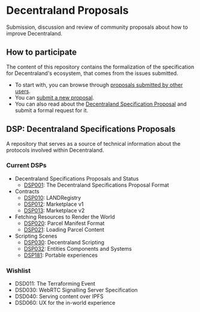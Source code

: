 # Decentraland Proposals

Submission, discussion and review of community proposals about how to improve Decentraland.

## How to participate

The content of this repository contains the formalization of the specification for Decentraland's ecosystem, that comes from the issues submitted.

- To start with, you can browse through [proposals submitted by other users](https://github.com/decentraland/proposals/issues).
- You can [submit a new proposal](https://github.com/decentraland/proposals/issues/new).
- You can also read about the [Decentraland Specification Proposal](dsp/0001.mediawiki) and submit a formal request for it.

## DSP: Decentraland Specifications Proposals

A repository that serves as a source of technical information about the
protocols involved within Decentraland.

### Current DSPs

- Decentraland Specifications Proposals and Status
  - [DSP001](dsp/0001.mediawiki): The Decentraland Specifications Proposal Format
- Contracts
  - [DSP010](dsp/dsp-0010/0010.md): LANDRegistry
  - [DSP012](dsp/dsp-0012/0012.md): Marketplace v1
  - [DSP013](dsp/dsp-0013/0013.md): Marketplace v2
- Fetching Resources to Render the World
  - [DSP020](dsp/0020.mediawiki): Parcel Manifest Format
  - [DSP021](dsp/0021.md): Loading Parcel Content
- Scripting Scenes
  - [DSP030](dsp/0030.md): Decentraland Scripting
  - [DSP032](dsp/0032.md): Entities Components and Systems
  - [DSP181](dsp/0181.md): Portable experiences

### Wishlist

- DSD011: The Terraforming Event
- DSD030: WebRTC Signalling Server Specification
- DSD040: Serving content over IPFS
- DSD060: UX for the in-world experience
